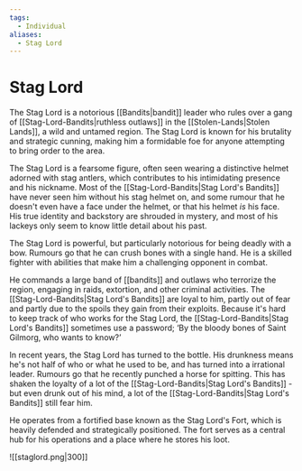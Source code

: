 ```yaml
---
tags:
  - Individual
aliases:
  - Stag Lord
---
```

# Stag Lord
The Stag Lord is a notorious [[Bandits|bandit]] leader who rules over a gang of [[Stag-Lord-Bandits|ruthless outlaws]] in the [[Stolen-Lands|Stolen Lands]], a wild and untamed region. The Stag Lord is known for his brutality and strategic cunning, making him a formidable foe for anyone attempting to bring order to the area.

The Stag Lord is a fearsome figure, often seen wearing a distinctive helmet adorned with stag antlers, which contributes to his intimidating presence and his nickname. Most of the [[Stag-Lord-Bandits|Stag Lord's Bandits]] have never seen him without his stag helmet on, and some rumour that he doesn't even have a face under the helmet, or that his helmet _is_ his face. His true identity and backstory are shrouded in mystery, and most of his lackeys only seem to know little detail about his past. 

The Stag Lord is powerful, but particularly notorious for being deadly with a bow. Rumours go that he can crush bones with a single hand. He is a skilled fighter with abilities that make him a challenging opponent in combat.

He commands a large band of [[bandits]] and outlaws who terrorize the region, engaging in raids, extortion, and other criminal activities. The [[Stag-Lord-Bandits|Stag Lord's Bandits]] are loyal to him, partly out of fear and partly due to the spoils they gain from their exploits. Because it's hard to keep track of who works for the Stag Lord, the [[Stag-Lord-Bandits|Stag Lord's Bandits]] sometimes use a password; ‘By the bloody bones of Saint Gilmorg, who wants to know?’ 

In recent years, the Stag Lord has turned to the bottle. His drunkness means he's not half of who or what he used to be, and has turned into a irrational leader. Rumours go that he recently punched a horse for spitting. This has shaken the loyalty of a lot of the [[Stag-Lord-Bandits|Stag Lord's Bandits]]  - but even drunk out of his mind, a lot of the [[Stag-Lord-Bandits|Stag Lord's Bandits]] still fear him. 

He operates from a fortified base known as the Stag Lord's Fort, which is heavily defended and strategically positioned. The fort serves as a central hub for his operations and a place where he stores his loot.

![[staglord.png|300]] 